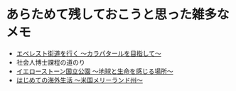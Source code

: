 # あらためて残しておこうと思った雑多なメモ

* [エベレスト街道を行く 〜カラパタールを目指して〜](https://github.com/mhatada/note/blob/master/20010909_kalapatthar.md)
* 社会人博士課程の道のり
* [イエローストーン国立公園 〜地球と生命を感じる場所〜](https://github.com/mhatada/note/blob/master/20190929_yellowstone.md)
* [はじめての海外生活 〜米国メリーランド州〜](https://github.com/mhatada/note/blob/master/20190526_settle_in_the_us.md)

